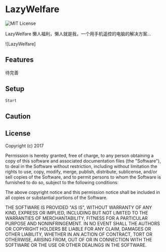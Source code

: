# LazyWelfare

![MIT License](https://img.shields.io/badge/license-MIT-orange.svg)

LazyWelfare 懒人福利，懒人就是我，一个用手机遥控的电脑的解决方案...

![LazyWelfare]

## Features
待完善 

## Setup

```c#
Start
``` 

## Caution
 

## License

Copyright (c) 2017

Permission is hereby granted, free of charge, to any person obtaining a copy
of this software and associated documentation files (the "Software"), to deal
in the Software without restriction, including without limitation the rights
to use, copy, modify, merge, publish, distribute, sublicense, and/or sell
copies of the Software, and to permit persons to whom the Software is
furnished to do so, subject to the following conditions:

The above copyright notice and this permission notice shall be included in all
copies or substantial portions of the Software.

THE SOFTWARE IS PROVIDED "AS IS", WITHOUT WARRANTY OF ANY KIND, EXPRESS OR
IMPLIED, INCLUDING BUT NOT LIMITED TO THE WARRANTIES OF MERCHANTABILITY,
FITNESS FOR A PARTICULAR PURPOSE AND NONINFRINGEMENT. IN NO EVENT SHALL THE
AUTHORS OR COPYRIGHT HOLDERS BE LIABLE FOR ANY CLAIM, DAMAGES OR OTHER
LIABILITY, WHETHER IN AN ACTION OF CONTRACT, TORT OR OTHERWISE, ARISING FROM,
OUT OF OR IN CONNECTION WITH THE SOFTWARE OR THE USE OR OTHER DEALINGS IN THE
SOFTWARE.
